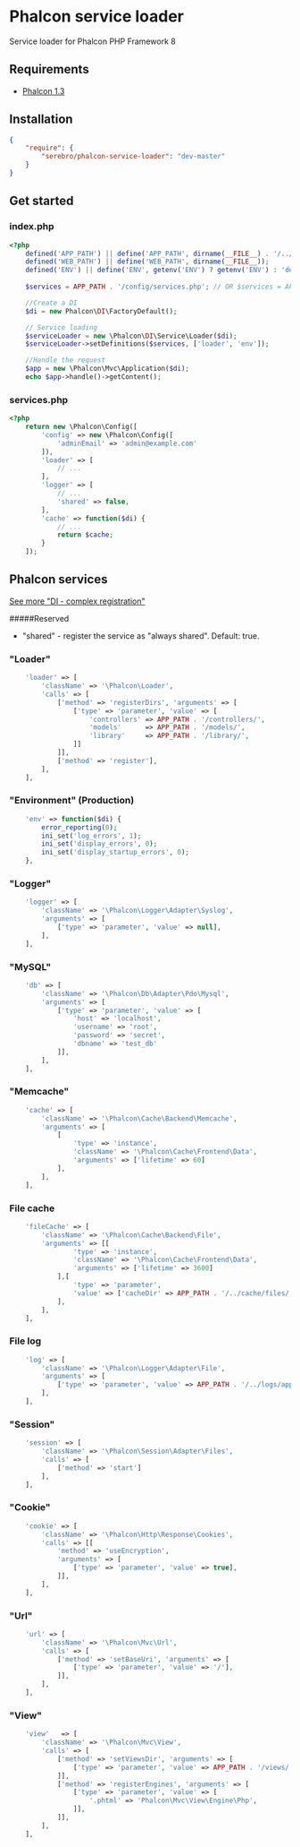 Phalcon service loader
======================
Service loader for Phalcon PHP Framework
8
## Requirements

* [Phalcon 1.3](http://phalconphp.com/)

## Installation

```json
{
    "require": {
        "serebro/phalcon-service-loader": "dev-master"
    }
}
```

## Get started

### index.php

```php
<?php
	defined('APP_PATH') || define('APP_PATH', dirname(__FILE__) . '/../app');
	defined('WEB_PATH') || define('WEB_PATH', dirname(__FILE__));
	defined('ENV') || define('ENV', getenv('ENV') ? getenv('ENV') : 'development');
	
	$services = APP_PATH . '/config/services.php'; // OR $services = APP_PATH . '/config/' . ENV . '.php';

	//Create a DI
	$di = new Phalcon\DI\FactoryDefault();

	// Service loading
	$serviceLoader = new \Phalcon\DI\Service\Loader($di);
	$serviceLoader->setDefinitions($services, ['loader', 'env']);

	//Handle the request
	$app = new \Phalcon\Mvc\Application($di);
	echo $app->handle()->getContent();
```

### services.php

```php
<?php
	return new \Phalcon\Config([
		'config' => new \Phalcon\Config([
			'adminEmail' => 'admin@example.com'
		]),
		'loader' => [
			// ...
		],
		'logger' => [
			// ...
			'shared' => false,
		],
		'cache' => function($di) {
			// ...
			return $cache;
		}
	]);
```

## Phalcon services

[See more "DI - complex registration"](http://docs.phalconphp.com/en/latest/reference/di.html#complex-registration)

#####Reserved

* "shared" - register the service as "always shared". Default: true.


### "Loader"
```php
	'loader' => [
		'className' => '\Phalcon\Loader',
		'calls' => [
			['method' => 'registerDirs', 'arguments' => [
				['type' => 'parameter', 'value' => [
					'controllers' => APP_PATH . '/controllers/',
					'models'      => APP_PATH . '/models/',
					'library'     => APP_PATH . '/library/',
				]]
			]],
			['method' => 'register'],
		],
	],
```

### "Environment" (Production)
```php
	'env' => function($di) {
		error_reporting(0);
		ini_set('log_errors', 1);
		ini_set('display_errors', 0);
		ini_set('display_startup_errors', 0);
	},
```

### "Logger"
```php
	'logger' => [
		'className' => '\Phalcon\Logger\Adapter\Syslog',
		'arguments' => [
			['type' => 'parameter', 'value' => null],
		],
	],
```

### "MySQL"

```php
	'db' => [
		'className' => '\Phalcon\Db\Adapter\Pdo\Mysql',
		'arguments' => [
			['type' => 'parameter', 'value' => [
				'host' => 'localhost',
				'username' => 'root',
				'password' => 'secret',
				'dbname' => 'test_db'
			]],
		],
	],
```

### "Memcache"
```php
	'cache' => [
		'className' => '\Phalcon\Cache\Backend\Memcache',
		'arguments' => [
			[
				'type' => 'instance',
				'className' => '\Phalcon\Cache\Frontend\Data',
				'arguments' => ['lifetime' => 60]
			],
		],
	],
```

### File cache
```php
	'fileCache' => [
		'className' => '\Phalcon\Cache\Backend\File',
		'arguments' => [[
				'type' => 'instance',
				'className' => '\Phalcon\Cache\Frontend\Data',
				'arguments' => ['lifetime' => 3600]
			],[
				'type' => 'parameter',
				'value' => ['cacheDir' => APP_PATH . '/../cache/files/']
			],
		],
	],
```

### File log
```php
	'log' => [
		'className' => '\Phalcon\Logger\Adapter\File',
		'arguments' => [
			['type' => 'parameter', 'value' => APP_PATH . '/../logs/app.log'],
		],
	],
```

### "Session"
```php
	'session' => [
		'className' => '\Phalcon\Session\Adapter\Files',
		'calls' => [
			['method' => 'start']
		],
	],
```

### "Cookie"
```php
	'cookie' => [
		'className' => '\Phalcon\Http\Response\Cookies',
		'calls' => [[
			'method' => 'useEncryption',
			'arguments' => [
				['type' => 'parameter', 'value' => true],
			]],
		],
	],
```

### "Url"
```php
	'url' => [
		'className' => '\Phalcon\Mvc\Url',
		'calls' => [
			['method' => 'setBaseUri', 'arguments' => [
				['type' => 'parameter', 'value' => '/'],
			]],
		],
	],
```

### "View"
```php
    'view'   => [
        'className' => '\Phalcon\Mvc\View',
        'calls' => [
            ['method' => 'setViewsDir', 'arguments' => [
                ['type' => 'parameter', 'value' => APP_PATH . '/views/'],
            ]],
            ['method' => 'registerEngines', 'arguments' => [
                ['type' => 'parameter', 'value' => [
                    '.phtml' => 'Phalcon\Mvc\View\Engine\Php',
                ]],
            ]],
        ],
    ],
```
